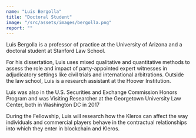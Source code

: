 ```yaml
---
name: "Luis Bergolla"
title: "Doctoral Student"
image: "/src/assets/images/bergolla.png"
report: ""
---
```


Luis Bergolla is a professor of practice at the University of Arizona and a doctoral student at Stanford Law School.

For his dissertation, Luis uses mixed qualitative and quantitative methods to assess the role and impact of party-appointed expert witnesses in adjudicatory settings like civil trials and international arbitrations. Outside the law school, Luis is a research assistant at the Hoover Institution.

Luis was also in the U.S. Securities and Exchange Commission Honors Program and was Visiting Researcher at the Georgetown University Law Center, both in Washington DC in 2017

During the Fellowship, Luis will research how the Kleros can affect the way individuals and commercial players behave in the contractual relationships into which they enter in blockchain and Kleros.

